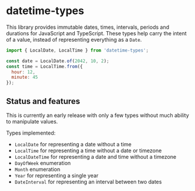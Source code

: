 # datetime-types

This library provides immutable dates, times, intervals, periods and durations
for JavaScript and TypeScript. These types help carry the intent of a value,
instead of representing everything as a `Date`.

```javascript
import { LocalDate, LocalTime } from 'datetime-types';

const date = LocalDate.of(2042, 10, 2);
const time = LocalTime.from({
  hour: 12,
  minute: 45
});
```

## Status and features

This is currently an early release with only a few types without much ability
to manipulate values.

Types implemented:

* `LocalDate` for representing a date without a time
* `LocalTime` for representing a time without a date or timezone
* `LocalDateTime` for representing a date and time without a timezone
* `DayOfWeek` enumeration
* `Month` enumeration
* `Year` for representing a single year
* `DateInterval` for representing an interval between two dates

